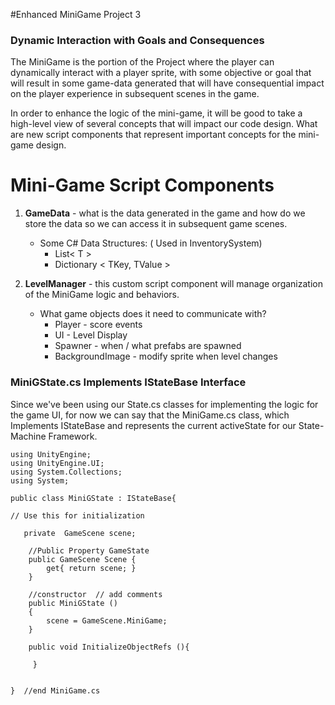 #Enhanced MiniGame Project 3


### Dynamic Interaction with Goals and Consequences

The MiniGame is the portion of the Project where the player can dynamically interact with a player sprite, with some objective or goal that will result in some game-data generated that will have consequential impact on the player experience in subsequent scenes in the game.

In order to enhance the logic of the mini-game, it will be good to take a high-level view of  several concepts that will impact our code design.  What are new script components that represent important concepts for the mini-game design.

# Mini-Game Script Components

1. **GameData** - what is the data generated in the game and how do we store the data so we can access it in subsequent game scenes.

   * Some C# Data Structures: ( Used in InventorySystem) 
     * List&lt; T &gt;  
     * Dictionary &lt; TKey, TValue &gt; 

2. **LevelManager** - this custom script component will manage organization of the MiniGame logic and behaviors.

   * What game objects does it need to communicate with?
     * Player - score events
     * UI - Level Display
     * Spawner - when / what prefabs are spawned
     * BackgroundImage - modify sprite when level changes

### MiniGState.cs Implements IStateBase Interface

Since we've been using our State.cs classes for implementing the logic for the game UI, for now we can say that the MiniGame.cs class, which Implements IStateBase and  represents the current activeState for our State-Machine Framework.

```
using UnityEngine;
using UnityEngine.UI;
using System.Collections;
using System;

public class MiniGState : IStateBase{

// Use this for initialization

   private  GameScene scene;

    //Public Property GameState
    public GameScene Scene {
        get{ return scene; }
    }

    //constructor  // add comments
    public MiniGState ()
    {
        scene = GameScene.MiniGame;
    }

    public void InitializeObjectRefs (){

     }


}  //end MiniGame.cs
```




